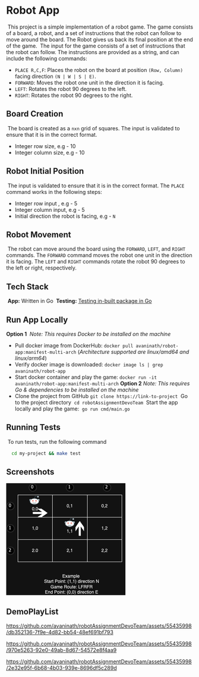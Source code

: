 # Robot App
​
This project is a simple implementation of a robot game. The game consists of a board, a robot, and a set of instructions that the robot can follow to move around the board. The Robot gives us back its final position at the end of the game.
​
The input for the game consists of a set of instructions that the robot can follow. The instructions are provided as a string, and can include the following commands:
​
- `PLACE R,C,F`: Places the robot on the board at position `(Row, Column)` facing direction `(N | W | S | E)`.
- `FORWARD`: Moves the robot one unit in the direction it is facing.
- `LEFT`: Rotates the robot 90 degrees to the left.
- `RIGHT`: Rotates the robot 90 degrees to the right.
​
## Board Creation
​
The board is created as a `nxn` grid of squares. The input is validated to ensure that it is in the correct format.
- Integer row size, e.g - 10
- Integer column size, e.g - 10
​
## Robot Initial Position
​
The input is validated to ensure that it is in the correct format. The `PLACE` command works in the following steps:
- Integer row input , e.g - 5
- Integer column input, e.g - 5
- Initial direction the robot is facing, e.g - `N`
​
## Robot Movement
​
The robot can move around the board using the `FORWARD`, `LEFT`, and `RIGHT` commands. The `FORWARD` command moves the robot one unit in the direction it is facing. The `LEFT` and `RIGHT` commands rotate the robot 90 degrees to the left or right, respectively.
## Tech Stack
​
**App:** Written in Go
​
**Testing:** [Testing in-built package in Go](https://pkg.go.dev/testing)
​
## Run App Locally
**Option 1** 
​
*Note:* *This requires Docker to be installed on the machine*
​
- Pull docker image from DockerHub:
```docker pull avaninath/robot-app:manifest-multi-arch```
(*Architecture supported are linux/amd64 and linux/arm64*)
​
- Verify docker image is downloaded:
```docker image ls | grep avaninath/robot-app```
​
- Start docker container and play the game:
```docker run -it avaninath/robot-app:manifest-multi-arch```
​
**Option 2**
*Note:* *This requires Go & dependencies to be installed on the machine*
​
- Clone the project from GitHub
​
```git clone https://link-to-project```
​
Go to the project directory
​
```cd robotAssignmentDevoTeam```
​
Start the app locally and play the game:
​
```go run cmd/main.go```
## Running Tests
​
To run tests, run the following command
​
```bash
  cd my-project && make test
```
## Screenshots
![GameDesign](assets/robot.png)

## DemoPlayList

https://github.com/avaninath/robotAssignmentDevoTeam/assets/55435998/db352136-7f9e-4d82-bb54-48ef691bf793


https://github.com/avaninath/robotAssignmentDevoTeam/assets/55435998/970e5263-92e0-49ab-8d67-54572e8f4aa9


https://github.com/avaninath/robotAssignmentDevoTeam/assets/55435998/2e32e95f-6b68-4b03-939e-8696df5c289d


